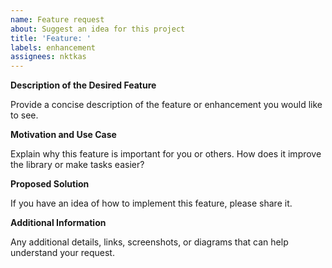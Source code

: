 ```yaml
---
name: Feature request
about: Suggest an idea for this project
title: 'Feature: '
labels: enhancement
assignees: nktkas
---
```


**Description of the Desired Feature**

Provide a concise description of the feature or enhancement you would like to see.

**Motivation and Use Case**

Explain why this feature is important for you or others. How does it improve the library or make tasks easier?

**Proposed Solution**

If you have an idea of how to implement this feature, please share it.

**Additional Information**

Any additional details, links, screenshots, or diagrams that can help understand your request.
